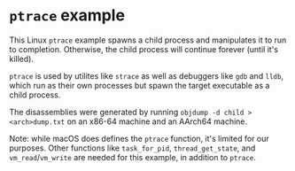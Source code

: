 # `ptrace` example

This Linux `ptrace` example spawns a child process and manipulates it to run to completion. Otherwise, the child process will continue forever (until it's killed).

`ptrace` is used by utilites like `strace` as well as debuggers like `gdb` and `lldb`, which run as their own processes but spawn the target executable as a child process.

The disassemblies were generated by running `objdump -d child > <arch>dump.txt` on an x86-64 machine and an AArch64 machine.

Note: while macOS does defines the `ptrace` function, it's limited for our purposes. Other functions like `task_for_pid`, `thread_get_state`, and `vm_read`/`vm_write` are needed for this example, in addition to `ptrace`.
